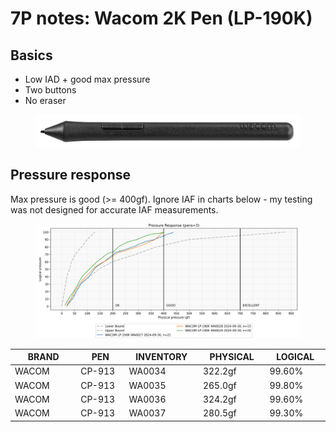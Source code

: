 # 7P notes: Wacom 2K Pen (LP-190K)

## Basics

* Low IAD + good max pressure
* Two buttons
* No eraser



<figure><img src="../../../.gitbook/assets/Wacom 2K Pen (LP-190K).jpg" alt=""><figcaption></figcaption></figure>

## Pressure response

Max pressure is good (>= 400gf). Ignore IAF in charts below - my testing was not designed for accurate IAF measurements.&#x20;

<figure><img src="../../../.gitbook/assets/image (536).png" alt=""><figcaption></figcaption></figure>

<table><thead><tr><th width="137">BRAND</th><th width="108">PEN</th><th width="132">INVENTORY</th><th width="120">PHYSICAL</th><th width="110">LOGICAL</th></tr></thead><tbody><tr><td>WACOM</td><td>CP-913</td><td>WA0034</td><td>322.2gf</td><td>99.60%</td></tr><tr><td>WACOM</td><td>CP-913</td><td>WA0035</td><td>265.0gf</td><td>99.80%</td></tr><tr><td>WACOM</td><td>CP-913</td><td>WA0036</td><td>324.2gf</td><td>99.60%</td></tr><tr><td>WACOM</td><td>CP-913</td><td>WA0037</td><td>280.5gf</td><td>99.30%</td></tr></tbody></table>
